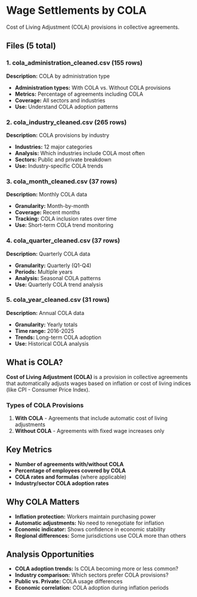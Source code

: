 # Wage Settlements by COLA

Cost of Living Adjustment (COLA) provisions in collective agreements.

## Files (5 total)

### 1. cola_administration_cleaned.csv (155 rows)
**Description:** COLA by administration type
- **Administration types:** With COLA vs. Without COLA provisions
- **Metrics:** Percentage of agreements including COLA
- **Coverage:** All sectors and industries
- **Use:** Understand COLA adoption patterns

### 2. cola_industry_cleaned.csv (265 rows)
**Description:** COLA provisions by industry
- **Industries:** 12 major categories
- **Analysis:** Which industries include COLA most often
- **Sectors:** Public and private breakdown
- **Use:** Industry-specific COLA trends

### 3. cola_month_cleaned.csv (37 rows)
**Description:** Monthly COLA data
- **Granularity:** Month-by-month
- **Coverage:** Recent months
- **Tracking:** COLA inclusion rates over time
- **Use:** Short-term COLA trend monitoring

### 4. cola_quarter_cleaned.csv (37 rows)
**Description:** Quarterly COLA data
- **Granularity:** Quarterly (Q1-Q4)
- **Periods:** Multiple years
- **Analysis:** Seasonal COLA patterns
- **Use:** Quarterly COLA trend analysis

### 5. cola_year_cleaned.csv (31 rows)
**Description:** Annual COLA data
- **Granularity:** Yearly totals
- **Time range:** 2016-2025
- **Trends:** Long-term COLA adoption
- **Use:** Historical COLA analysis

## What is COLA?

**Cost of Living Adjustment (COLA)** is a provision in collective agreements that automatically adjusts wages based on inflation or cost of living indices (like CPI - Consumer Price Index).

### Types of COLA Provisions

1. **With COLA** - Agreements that include automatic cost of living adjustments
2. **Without COLA** - Agreements with fixed wage increases only

## Key Metrics

- **Number of agreements with/without COLA**
- **Percentage of employees covered by COLA**
- **COLA rates and formulas** (where applicable)
- **Industry/sector COLA adoption rates**

## Why COLA Matters

- **Inflation protection:** Workers maintain purchasing power
- **Automatic adjustments:** No need to renegotiate for inflation
- **Economic indicator:** Shows confidence in economic stability
- **Regional differences:** Some jurisdictions use COLA more than others

## Analysis Opportunities

- **COLA adoption trends:** Is COLA becoming more or less common?
- **Industry comparison:** Which sectors prefer COLA provisions?
- **Public vs. Private:** COLA usage differences
- **Economic correlation:** COLA adoption during inflation periods
